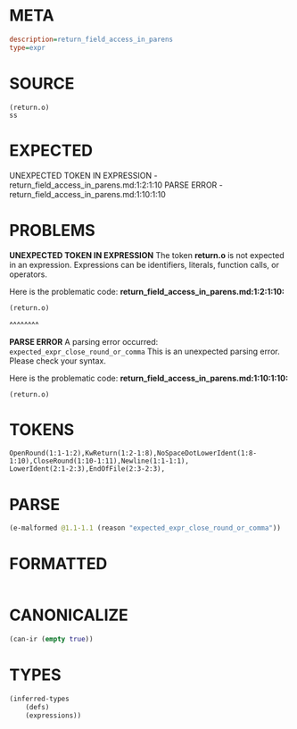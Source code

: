# META
~~~ini
description=return_field_access_in_parens
type=expr
~~~
# SOURCE
~~~roc
(return.o)
ss
~~~
# EXPECTED
UNEXPECTED TOKEN IN EXPRESSION - return_field_access_in_parens.md:1:2:1:10
PARSE ERROR - return_field_access_in_parens.md:1:10:1:10
# PROBLEMS
**UNEXPECTED TOKEN IN EXPRESSION**
The token **return.o** is not expected in an expression.
Expressions can be identifiers, literals, function calls, or operators.

Here is the problematic code:
**return_field_access_in_parens.md:1:2:1:10:**
```roc
(return.o)
```
 ^^^^^^^^


**PARSE ERROR**
A parsing error occurred: `expected_expr_close_round_or_comma`
This is an unexpected parsing error. Please check your syntax.

Here is the problematic code:
**return_field_access_in_parens.md:1:10:1:10:**
```roc
(return.o)
```
         


# TOKENS
~~~zig
OpenRound(1:1-1:2),KwReturn(1:2-1:8),NoSpaceDotLowerIdent(1:8-1:10),CloseRound(1:10-1:11),Newline(1:1-1:1),
LowerIdent(2:1-2:3),EndOfFile(2:3-2:3),
~~~
# PARSE
~~~clojure
(e-malformed @1.1-1.1 (reason "expected_expr_close_round_or_comma"))
~~~
# FORMATTED
~~~roc

~~~
# CANONICALIZE
~~~clojure
(can-ir (empty true))
~~~
# TYPES
~~~clojure
(inferred-types
	(defs)
	(expressions))
~~~
